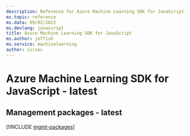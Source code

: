 ```yaml
---
description: Reference for Azure Machine Learning SDK for JavaScript
ms.topic: reference
ms.data: 09/02/2022
ms.devlang: javascript
title: Azure Machine Learning SDK for JavaScript
ms.author: jeffish
ms.service: machinelearning
author: xirzec
---
```

# Azure Machine Learning SDK for JavaScript - latest

## Management packages - latest
[!INCLUDE [mgmt-packages](machine-learning-mgmt-index.md)]